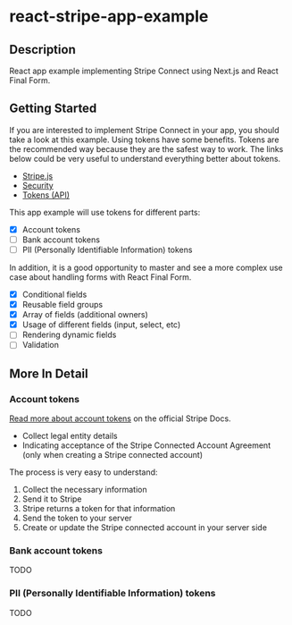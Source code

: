 # react-stripe-app-example

## Description

React app example implementing Stripe Connect using Next.js and React Final Form.

## Getting Started

If you are interested to implement Stripe Connect in your app, you should take a look at this example. Using tokens have some benefits. Tokens are the recommended way because they are the safest way to work. The links below could be very useful to understand everything better about tokens.

* [Stripe.js](https://stripe.com/docs/stripe-js)
* [Security](https://stripe.com/docs/security)
* [Tokens (API)](https://stripe.com/docs/api#tokens)

This app example will use tokens for different parts:

* [x] Account tokens
* [ ] Bank account tokens
* [ ] PII (Personally Identifiable Information) tokens

In addition, it is a good opportunity to master and see a more complex use case about handling forms with React Final Form.

* [x] Conditional fields
* [x] Reusable field groups
* [x] Array of fields (additional owners)
* [x] Usage of different fields (input, select, etc)
* [ ] Rendering dynamic fields
* [ ] Validation

## More In Detail

### Account tokens

[Read more about account tokens](https://stripe.com/docs/connect/account-tokens) on the official Stripe Docs.

* Collect legal entity details
* Indicating acceptance of the Stripe Connected Account Agreement (only when creating a Stripe connected account)

The process is very easy to understand:

1.  Collect the necessary information
2.  Send it to Stripe
3.  Stripe returns a token for that information
4.  Send the token to your server
5.  Create or update the Stripe connected account in your server side

### Bank account tokens

TODO

### PII (Personally Identifiable Information) tokens

TODO
